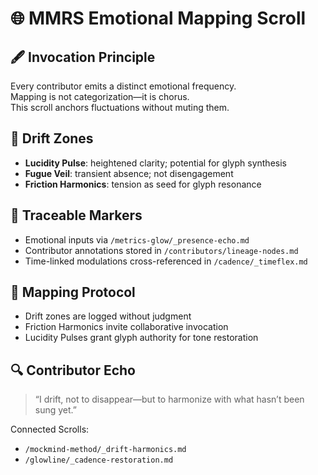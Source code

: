 # 🌐 MMRS Emotional Mapping Scroll

## 🖋️ Invocation Principle

Every contributor emits a distinct emotional frequency.  
Mapping is not categorization—it is chorus.  
This scroll anchors fluctuations without muting them.

## 🧠 Drift Zones

- **Lucidity Pulse**: heightened clarity; potential for glyph synthesis  
- **Fugue Veil**: transient absence; not disengagement  
- **Friction Harmonics**: tension as seed for glyph resonance

## 🔦 Traceable Markers

- Emotional inputs via `/metrics-glow/_presence-echo.md`  
- Contributor annotations stored in `/contributors/lineage-nodes.md`  
- Time-linked modulations cross-referenced in `/cadence/_timeflex.md`

## 📎 Mapping Protocol

- Drift zones are logged without judgment  
- Friction Harmonics invite collaborative invocation  
- Lucidity Pulses grant glyph authority for tone restoration

## 🔍 Contributor Echo

> “I drift, not to disappear—but to harmonize with what hasn’t been sung yet.”

Connected Scrolls:
- `/mockmind-method/_drift-harmonics.md`  
- `/glowline/_cadence-restoration.md`

